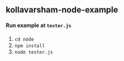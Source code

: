 ## kollavarsham-node-example

#### Run example at `tester.js`

1. `cd node`
1. `npm install`
3. `node tester.js`